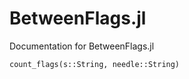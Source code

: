 # BetweenFlags.jl

Documentation for BetweenFlags.jl

```@docs
count_flags(s::String, needle::String)
```
